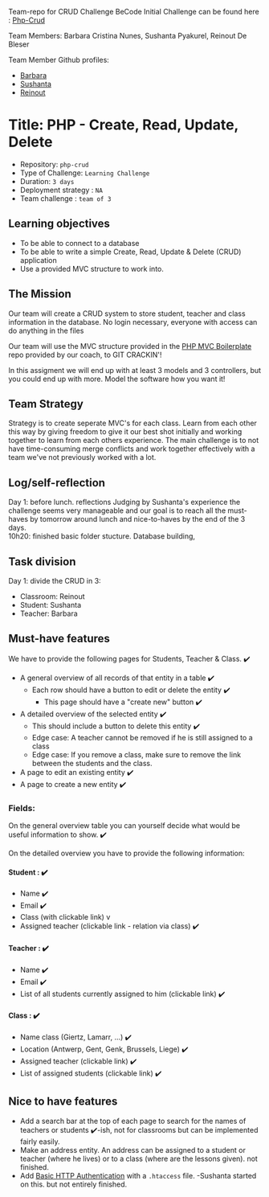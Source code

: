 Team-repo for CRUD Challenge BeCode
Initial Challenge can be found here :
[Php-Crud](https://github.com/becodeorg/ANT-Lamarr-5.34/tree/main/2.The-Hill/php/7.crud)

Team Members: Barbara Cristina Nunes, Sushanta Pyakurel, Reinout De Bleser

Team Member Github profiles: 
- [Barbara](https://github.com/BarbaraCristinaNunes)
- [Sushanta](https://github.com/mesushanta)
- [Reinout](https://github.com/RedMarkD/)

# Title: PHP - Create, Read, Update, Delete

- Repository: `php-crud`
- Type of Challenge: `Learning Challenge`
- Duration: `3 days`
- Deployment strategy : `NA`
- Team challenge : `team of 3`

## Learning objectives
- To be able to connect to a database
- To be able to write a simple Create, Read, Update & Delete (CRUD) application
- Use a provided MVC structure to work into.

## The Mission
Our team will create a CRUD system to store student, teacher and class information in the database.
No login necessary, everyone with access can do anything in the files

Our team will use the MVC structure provided in the [PHP MVC Boilerplate](https://github.com/becodeorg/php-mvc-boilerplate) repo provided by our coach, to GIT CRACKIN'!

In this assigment we will end up with at least 3 models and 3 controllers, but you could end up with more. Model the software how you want it!

## Team Strategy
Strategy is to create seperate MVC's for each class. Learn from each other this way by giving freedom to give it our best shot initially and working together to learn from each others experience. 
The main challenge is to not have time-consuming merge conflicts and work together effectively with a team we've not previously worked with a lot. 

## Log/self-reflection
Day 1: before lunch. reflections
Judging by Sushanta's experience the challenge seems very manageable and our goal is to reach all the must-haves by tomorrow around lunch and nice-to-haves by the end of the 3 days.  
10h20: finished basic folder stucture. 
Database building, 

## Task division 
Day 1: 
divide the CRUD in 3:
- Classroom: Reinout 
- Student:  Sushanta  
- Teacher: Barbara  

## Must-have features 
We have to provide the following pages for Students, Teacher & Class. ✔️

- A general overview of all records of that entity in a table ✔️
  * Each row should have a button to edit or delete the entity ✔️
    * This page should have a "create new" button ✔️ 
- A detailed overview of the selected entity ✔️
    * This should include a button to delete this entity ✔️
    * Edge case: A teacher cannot be removed if he is still assigned to a class
    * Edge case: If you remove a class, make sure to remove the link between the students and the class.
- A page to edit an existing entity ✔️
- A page to create a new entity ✔️

### Fields:
On the general overview table you can yourself decide what would be useful information to show. ✔️

On the detailed overview you have to provide the following information:

#### Student :  ✔️
- Name ✔️
- Email ✔️
- Class (with clickable link) v
- Assigned teacher (clickable link - relation via class) ✔️
 
#### Teacher : ✔️
- Name ✔️
- Email ✔️
- List of all students currently assigned to him (clickable link) ✔️
 
#### Class :  ✔️
- Name class (Giertz, Lamarr, ...) ✔️
- Location (Antwerp, Gent, Genk, Brussels, Liege) ✔️
- Assigned teacher (clickable link) ✔️
- List of assigned students (clickable link) ✔️

## Nice to have features
- Add a search bar at the top of each page to search for the names of teachers or students ✔️-ish, not for classrooms but can be implemented fairly easily.  
- Make an address entity. An address can be assigned to a student or teacher (where he lives) or to a class (where are the lessons given).  not finished. 
- Add [Basic HTTP Authentication](https://www.lifewire.com/password-protect-single-file-with-htaccess-3467922) with a `.htaccess` file.
-Sushanta started on this. but not entirely finished. 
